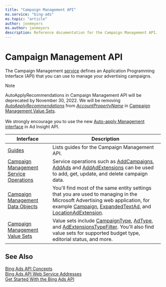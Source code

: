 ```yaml
---
title: "Campaign Management API"
ms.service: "bing-ads"
ms.topic: "article"
author: jonmeyers
ms.author: jonmeyers
description: Reference documentation for the Campaign Management API.
---
```

# Campaign Management API
The Campaign Management [service](../guides/web-service-addresses.md) defines an Application Programming Interface (API) that you can use to manage your advertising campaigns.

> [!NOTE]
> AutoApplyRecommendations in Campaign Management API will be deprecated by November 30, 2022. We will be removing [*AutoApplyRecommendations*](accountproperty.md#autoapplyrecommendations) from [*AccountPropertyName*](accountpropertyname.md) in [Campaign Management Value Sets](campaign-management-value-sets.md).<br/><br/>
We strongly encourage you to use the new [Auto-apply Management interface](../guides/ad-insights-auto-apply-management.md) in Ad Insight API.

|Interface|Description|
|---------|---------|
|[Guides](../guides/campaign-management-guides.md)|Lists guides for the Campaign Management API.|
|[Campaign Management Service Operations](campaign-management-service-operations.md)|Service operations such as [AddCampaigns](addcampaigns.md), [AddAds](addads.md) and [AddAdExtensions](addadextensions.md) can be used to add, get, update, and delete campaign data.|
|[Campaign Management Data Objects](campaign-management-data-objects.md)|You'll find most of the same entity settings that you are used to managing in the Microsoft Advertising web application, for example [Campaign](campaign.md), [ExpandedTextAd](expandedtextad.md), and [LocationAdExtension](locationadextension.md).|
|[Campaign Management Value Sets](campaign-management-value-sets.md)|Value sets include [CampaignType](campaigntype.md), [AdType](adtype.md), and [AdExtensionsTypeFilter](adextensionstypefilter.md). You'll also find value sets for supported budget type, editorial status, and more.|

## See Also

[Bing Ads API Concepts](../guides/concepts.md)  
[Bing Ads API Web Service Addresses](../guides/web-service-addresses.md)  
[Get Started With the Bing Ads API](../guides/get-started.md)
